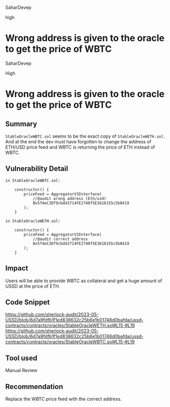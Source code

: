 SaharDevep

high

# Wrong address is given to the oracle to get the price of WBTC


SaharDevep

High

# Wrong address is given to the oracle to get the price of WBTC

## Summary
`StableOracleWBTC.sol` seems to be the exact copy of `StableOracleWETH.sol`. And at the end the dev must have forgotten to change the address of ETH/USD price feed and WBTC is returning the price of ETH instead of WBTC.


## Vulnerability Detail

```solidity
in StableOracleWBTC.sol:

    constructor() {
        priceFeed = AggregatorV3Interface(
            //@audit wrong address (Eth/usd)
            0x5f4eC3Df9cbd43714FE2740f5E3616155c5b8419
        );
    }
```

```solidity
in StableOracleWETH.sol:

    constructor() {
        priceFeed = AggregatorV3Interface(
            //@audit correct address
            0x5f4eC3Df9cbd43714FE2740f5E3616155c5b8419
        );
    }
```

## Impact
Users will be able to provide WBTC as collateral and get a huge amount of USSD at the price of ETH.

## Code Snippet
https://github.com/sherlock-audit/2023-05-USSD/blob/6d7a9fdfb1f1ed838632c25b6e1b01748d0bafda/ussd-contracts/contracts/oracles/StableOracleWETH.sol#L15-#L19
https://github.com/sherlock-audit/2023-05-USSD/blob/6d7a9fdfb1f1ed838632c25b6e1b01748d0bafda/ussd-contracts/contracts/oracles/StableOracleWBTC.sol#L15-#L19

## Tool used

Manual Review

## Recommendation
Replace the WBTC price feed with the correct address.